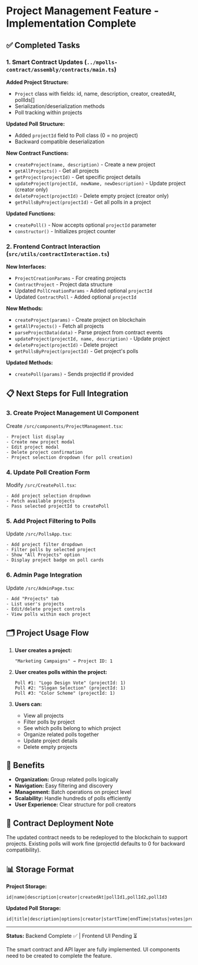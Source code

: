 # Project Management Feature - Implementation Complete

## ✅ Completed Tasks

### 1. Smart Contract Updates (`../mpolls-contract/assembly/contracts/main.ts`)

**Added Project Structure:**
- `Project` class with fields: id, name, description, creator, createdAt, pollIds[]
- Serialization/deserialization methods
- Poll tracking within projects

**Updated Poll Structure:**
- Added `projectId` field to Poll class (0 = no project)
- Backward compatible deserialization

**New Contract Functions:**
- `createProject(name, description)` - Create a new project
- `getAllProjects()` - Get all projects
- `getProject(projectId)` - Get specific project details
- `updateProject(projectId, newName, newDescription)` - Update project (creator only)
- `deleteProject(projectId)` - Delete empty project (creator only)
- `getPollsByProject(projectId)` - Get all polls in a project

**Updated Functions:**
- `createPoll()` - Now accepts optional `projectId` parameter
- `constructor()` - Initializes project counter

### 2. Frontend Contract Interaction (`src/utils/contractInteraction.ts`)

**New Interfaces:**
- `ProjectCreationParams` - For creating projects
- `ContractProject` - Project data structure
- Updated `PollCreationParams` - Added optional `projectId`
- Updated `ContractPoll` - Added optional `projectId`

**New Methods:**
- `createProject(params)` - Create project on blockchain
- `getAllProjects()` - Fetch all projects
- `parseProjectData(data)` - Parse project from contract events
- `updateProject(projectId, name, description)` - Update project
- `deleteProject(projectId)` - Delete project
- `getPollsByProject(projectId)` - Get project's polls

**Updated Methods:**
- `createPoll(params)` - Sends projectId if provided

## 📋 Next Steps for Full Integration

### 3. Create Project Management UI Component

Create `/src/components/ProjectManagement.tsx`:
```tsx
- Project list display
- Create new project modal
- Edit project modal
- Delete project confirmation
- Project selection dropdown (for poll creation)
```

### 4. Update Poll Creation Form

Modify `/src/CreatePoll.tsx`:
```tsx
- Add project selection dropdown
- Fetch available projects
- Pass selected projectId to createPoll
```

### 5. Add Project Filtering to Polls

Update `/src/PollsApp.tsx`:
```tsx
- Add project filter dropdown
- Filter polls by selected project
- Show "All Projects" option
- Display project badge on poll cards
```

### 6. Admin Page Integration

Update `/src/AdminPage.tsx`:
```tsx
- Add "Projects" tab
- List user's projects
- Edit/delete project controls
- View polls within each project
```

## 🗂️ Project Usage Flow

1. **User creates a project:**
   ```
   "Marketing Campaigns" → Project ID: 1
   ```

2. **User creates polls within the project:**
   ```
   Poll #1: "Logo Design Vote" (projectId: 1)
   Poll #2: "Slogan Selection" (projectId: 1)
   Poll #3: "Color Scheme" (projectId: 1)
   ```

3. **Users can:**
   - View all projects
   - Filter polls by project
   - See which polls belong to which project
   - Organize related polls together
   - Update project details
   - Delete empty projects

## 🎯 Benefits

- **Organization:** Group related polls logically
- **Navigation:** Easy filtering and discovery
- **Management:** Batch operations on project level
- **Scalability:** Handle hundreds of polls efficiently
- **User Experience:** Clear structure for poll creators

## 🔧 Contract Deployment Note

The updated contract needs to be redeployed to the blockchain to support projects. Existing polls will work fine (projectId defaults to 0 for backward compatibility).

## 📊 Storage Format

**Project Storage:**
```
id|name|description|creator|createdAt|pollId1,pollId2,pollId3
```

**Updated Poll Storage:**
```
id|title|description|options|creator|startTime|endTime|status|votes|projectId
```

---

**Status:** Backend Complete ✅ | Frontend UI Pending ⏳

The smart contract and API layer are fully implemented. UI components need to be created to complete the feature.